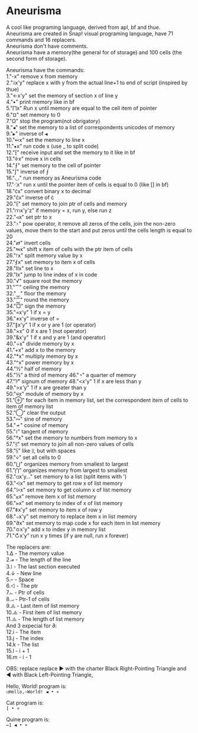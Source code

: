 # Aneurisma
A cool like programing language, derived from apl, bf and thue. <br>
Aneurisma are created in Snap! visual programing language, have 71 commands and 16 replacers. <br> 
Aneurisma don't have comments. <br>
Aneurisma have a memory(the general for of storage) and 100 cells (the second form of storage). <br>

Aneurisma have the commands: <br>
1."-x" remove x from memory <br>
2."⫰x'y" replace x with y from the actual line+1 to end of script (inspired by thue)<br>
3."←x'y" set the memory of section x of line y <br>
4."•" print memory like in bf <br>
5."⨅x" Run x until memory are equal to the cell item of pointer <br>
6."¤" set memory to 0 <br>
7."Ω" stop the program(not obrigatory) <br>
8."```◀```" set the memory to a list of correspondents unicodes of memory <br>
9."```▶```" inverse of ```◀``` <br>
10."↢x" set the memory to line x <br>
11."⁕x" run code x (use _ to split code) <br>
12."⁅" receive input and set the memory to it like in bf <br>
13."⨭x" move x in cells <br>
14."⨍" set memory to the cell of pointer <br>
15."ʃ" inverse of ⨍ <br>
16."◡" run memory as Aneurisma code <br>
17."⁖x" run x until the pointer item of cells is equal to 0 (like [] in bf) <br>
18."ċx" convert binary x to decimal <br>
29."ĉx" inverse of ċ <br>
20."⫕" set memory to join ptr of cells and memory <br>
21."⩋x'y'z" if memory = x, run y, else run z <br>
22."⪦x" set ptr to x <br>
23."⩡" pow operator, it remove all zeros of the cells, join the non-zero values, move them to the start and put zeros until the cells length is equal to 20 <br>
24."⇄" invert cells <br>
25."⇋x" shift x item of cells with the ptr item of cells <br>
26."⨡x" split memory value by x <br>
27."⨐x" set memory to item x of cells <br>
28."Ⅱx" set line to x <br>
29."Ⅰx" jump to line index of x in code <br>
30."√" square root the memory <br>
31."⁀" ceiling the memory <br>
32."‿" floor the memory <br>
33."⁐" round the memory <br>
34."□" sign the memory <br>
35."=x'y" 1 if x = y <br>
36."≠x'y" inverse of = <br>
37."∥x'y" 1 if x or y are 1 (or operator) <br>
38."×x" 0 if x are 1 (not operator) <br>
39."&x'y" 1 if x and y are 1 (and operator) <br>
40."÷x" divide memory by x <br>
41."+x" add x to the memory <br>
42."*x" multiply memory by x <br>
43."^x" power memory by x <br>
44."½" half of memory <br>
45."⅓" a third of memory
46."◔" a quarter of memory <br>
47."⅟" signum of memory
48."<x'y" 1 if x are less than y <br>
49.">x'y" 1 if x are greater than y <br>
50."≡x" module of memory by x <br>
51."⊕" for each item in memory list, set the correspondent item of cells to item of memory list <br>
52."◯" clear the output <br>
53."∾" sine of memory <br>
54."≁" cosine of memory <br>
55."≀" tangent of memory <br>
56."†x" set the memory to numbers from memory to x <br>
57."⫖" set memory to join all non-zero values of cells <br>
58."⫓" like ⫖, but with spaces <br>
59."⩒" set all cells to 0 <br>
60."⋃" organizes memory from smallest to largest <br>
61."⋂" organizes memory from largest to smallest <br>
62."⫏x'y..." set memory to a list (split items with ') <br>
63."⩤x" set memory to get row x of list memory <br>
64."⩥x" set memory to get column x of list memory <br>
65."⨲x" remove item x of list memory <br>
66."⪫x" set memory to index of x of list memory <br>
67."⩨x'y" set memory to item x of row y <br>
68."⨪x'y" set memory to replace item x in list memory <br>
69."∂x" set memory to map code x for each item in list memory <br>
70."≎x'y" add x to index y in memory list <br>
71."↻x'y" run x y times (if y are null, run x forever) <br>

The replacers are: <br>
1.Δ  - The memory value <br>
2.⩹  - The length of the line <br>
3.⁞  - The last section executed <br>
4.↓  - New line <br>
5.–  - Space <br>
6.⨞  - The ptr <br>
7.⨽  - Ptr of cells <br>
8.⨼  - Ptr-1 of cells <br>
9.⨹  - Last item of list memory <br>
10.⨹ - First item of list memory <br>
11.⨻ - The length of list memory <br>
And 3 expecial for ∂: <br>
12.i - The item <br>
13.j - The index <br>
14.k - The list <br>
15.l - i + 1 <br>
16.m - i - 1 <br>

OBS: replace replace ▶ with the charter Black Right-Pointing Triangle and ◀ with Black Left-Pointing Triangle, <br>

Hello, World! program is: <br>
 ```⫏Hello,–World! ◀ • ¤```

Cat program is: <br>
 ```⁅ • ¤```

Quine program is: <br>
 ```↢1 ◀ • ¤```
